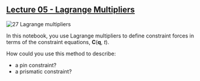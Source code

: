 ## [Lecture 05 - Lagrange Multipliers](https://youtu.be/gFOrY8Mlu6c)

![27 Lagrange multipliers](https://i.imgur.com/njxw1Bg.png)

In this notebook, you use Lagrange multipliers to define constraint forces in terms of the constraint equations, $\mathbf{C}(\mathbf{q},~t)$. 

How could you use this method to describe:
- a pin constraint?
- a prismatic constraint?


